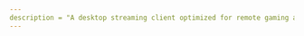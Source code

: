 ```yaml
---
description = "A desktop streaming client optimized for remote gaming and synchronized movie viewing."
---
```

